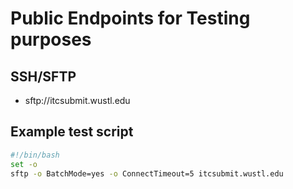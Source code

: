# Public Endpoints for Testing purposes

## SSH/SFTP

* sftp://itcsubmit.wustl.edu

## Example test script

``` bash
#!/bin/bash
set -o
sftp -o BatchMode=yes -o ConnectTimeout=5 itcsubmit.wustl.edu
```